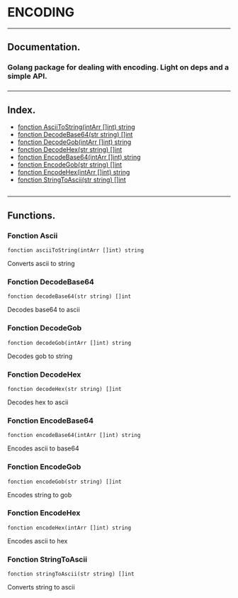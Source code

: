 # ENCODING

***
##  Documentation.
### Golang package for dealing with encoding. Light on deps and a simple API.
###

***
## Index.

* [fonction AsciiToString(intArr []int) string ](#fonction-ascii)
* [fonction DecodeBase64(str string) []int ](#fonction-decodebase64)
* [fonction DecodeGob(intArr []int) string ](#fonciton-decodegob)
* [fonction DecodeHex(str string) []int](#fonction-decodehex)
* [fonction EncodeBase64(intArr []int) string](#fonction-encodebase64)
* [fonction EncodeGob(str string) []int](#fonction-encodegob)
* [fonction EncodeHex(intArr []int) string](#fonction-encodehex)
* [fonction StringToAscii(str string) []int](#fonction-stringtoascii)
##

***
## Functions.
### Fonction Ascii

```
fonction asciiToString(intArr []int) string
```
Converts ascii to string
### Fonction DecodeBase64

```
fonction decodeBase64(str string) []int
```
Decodes base64 to ascii
### Fonction DecodeGob

```
fonction decodeGob(intArr []int) string
```
Decodes gob to string
### Fonction DecodeHex

```
fonction decodeHex(str string) []int
```
Decodes hex to ascii
### Fonction EncodeBase64

```
fonction encodeBase64(intArr []int) string
```
Encodes ascii to base64
### Fonction EncodeGob

```
fonction encodeGob(str string) []int
```
Encodes string to gob
### Fonction EncodeHex

```
fonction encodeHex(intArr []int) string
```
Encodes ascii to hex
### Fonction StringToAscii

```
fonction stringToAscii(str string) []int
```
Converts string to ascii

##
